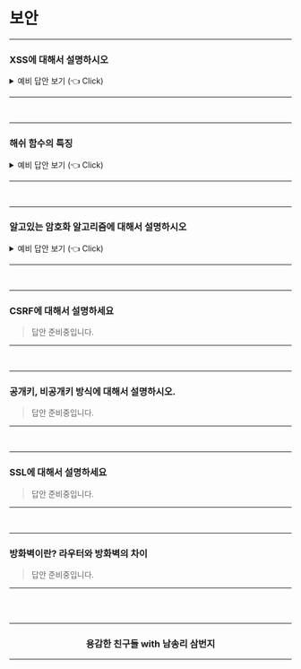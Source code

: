 # 보안

--------------------------------

### XSS에 대해서 설명하시오

<details>
   <summary> 예비 답안 보기 (👈 Click)</summary>
<br />

- 개념
	- Cross-site 스크립팅 공격, 사이트 간 스크립팅 공격
	- 사용자가 입력한 정보를 출력할 때 스크립트가 실행되도록 하는 공격기법
	웹사이트 관리자가 아닌 이가 웹 페이지에 악성 스크립트를 삽입할 수 있는 취약점이다.
	- 이 취약점은 웹 애플리케이션이 사용자로부터 입력 받은 값을 제대로 검사하지 않고 사용할 경우 나타난다.
	- 이 취약점으로 해커가 사용자의 정보(쿠키, 세션 등)를 탈취하거나, 자동으로 비정상적인 기능을 수행하게 할 수 있다.
	- 누군가가 중간에서 사용자의 세션 아이디를 훔친다면 그 사용자처럼 로그인할 수 있게 된다.

- 방어 방법
	- htmlspecialchars 사용
	- 이 함수는 html 코드를 해석하지 않고 화면에 그대로 출력하도록 변환
	- 쿠키는 XSS 공격과 CSRF 공격 등에 취약하기 때문에
	쿠키 속성 HttpOnly 옵션을 활성화한다.
	- HttpOnly: true를 주면 자바스크립트를 통해서 쿠키 값에 접근할 수 없다.
	- XSS 공격 방지
	 - 세션 옵션 Secure을 활성화
	 - HTTPS에서만 쿠키가 전송된다. (즉, HTTPS에서만 세션 정보를 주고받을 수 있다.)
	- XSS 공격 방지
	 - 쿠키를 사용하는 요청은 서버 단에서 검증하는 로직을 꼭 마련해두는 것이 좋다.
	 - HTTPS를 이용해서 통신 하는 것이 좋다.

> Ref. [XSS 공격 Github. WeareSoft](https://github.com/WeareSoft/tech-interview/blob/master/contents/security.md)

</details>

--------------------------------

<br />

--------------------------------

### 해쉬 함수의 특징

<details>
   <summary> 예비 답안 보기 (👈 Click)</summary>
<br />

- 다양한 가변 길이의 입력에 적용될 수 있어야 한다.
- 고정된 길이의 출력을 만든다.
- 주어진 입력값을 해쉬하는 것은 쉽다.
- 해쉬 결과값으로 입력값을 계산하는 것은 불가능 하다.
- 동일한 해쉬값을 가지는 서로 다른 메시지 쌍이 없다.

> Ref. [해쉬알고리즘이란 무엇이며 해쉬함수의 특징과 종류에는 어떠한 것들이 있나요? Kisa](https://www.rootca.or.kr/kor/notice/faqView.jsp?id=308)
  
</details>

--------------------------------

<br />

--------------------------------

### 알고있는 암호화 알고리즘에 대해서 설명하시오 

<details>
   <summary> 예비 답안 보기 (👈 Click)</summary>
<br />

파생 문제 : 대칭 암호화, 비대칭 암호화에 대해서 설명하세요[V사]

[ Points ]
대칭 암호화와 비대칭 암호화로 구분 짓고 설명하는게 좋음

- DES, 3DES
- AES, SHA-1, SHA-256

[ 주의 ] 
MD-1, MD-5 해쉬 알고리즘을 언급하면 안됨. 
단 모바일 실시간 게임 과 같이 연산량과 처리량, 실시간이 중요한 경우 MD-5를 사용할 수 있다고 언급 

>  Ref. [AES와 SHA차이. Tistory brownbears](https://brownbears.tistory.com/73)

</details>

-----------------------

<br />

-----------------------

### CSRF에 대해서 설명하세요

> 답안 준비중입니다.

-----------------------

<br />

-----------------------

### 공개키, 비공개키 방식에 대해서 설명하시오.

> 답안 준비중입니다.

-----------------------

<br />

-----------------------

### SSL에 대해서 설명하세요

> 답안 준비중입니다.

-----------------------

<br />

-----------------------

### 방화벽이란? 라우터와 방화벽의 차이

> 답안 준비중입니다.

-----------------------

<br />
<br />
<div align=center>
  <hr />
    <h3> 용감한 친구들 with 남송리 삼번지 </h3>
  <hr />
</div>
   
